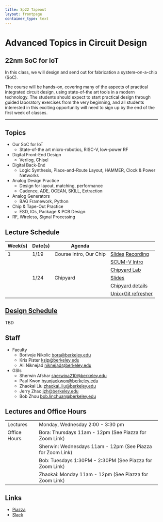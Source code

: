 ```yaml
---
title: Sp22 Tapeout
layout: frontpage
container_type: text
---
```


# Advanced Topics in Circuit Design
## 22nm SoC for IoT

In this class, we will design and send out for fabrication a
system-on-a-chip (SoC).

<!-- TODO: Blurb on what the chip is -->
<!-- The chip will contain a RISC-V microprocessor, a radio -->
<!-- transceiver, and a baseband signal processor, and will be designed in -->
<!-- a 28nm CMOS process (And we really mean it!) -->

The course will be hands-on, covering many of the aspects of practical
integrated circuit design, using state-of-the art tools in a modern
technology. The students should expect to start practical design
through guided laboratory exercises from the very beginning, and all
students interested in this exciting opportunity will need to sign up
by the end of the first week of classes.

---

## Topics

* Our SoC for IoT
    * State-of-the art micro-robotics, RISC-V, low-power RF
* Digital Front-End Design
    * Verilog, Chisel
* Digital Back-End
    * Logic Synthesis, Place-and-Route Layout, HAMMER, Clock & Power Networks
* Analog Design Practice
    * Design for layout, matching, performance
    * Cadence, ADE, OCEAN, SKILL, Extraction
* Analog Generators
    * BAG Framework, Python
* Chip & Tape-Out Practice
    * ESD, IOs, Package & PCB Design
* RF, Wireless, Signal Processing


## Lecture Schedule

| Week(s) | Date(s)     | Agenda                                      |                |
| ------- | ----------- | ------------------------------------------- | -------------- |
| 1       | 1/19        | Course Intro, Our Chip                      |[Slides](https://docs.google.com/presentation/d/1O6NQxIgmDE3Ufo8fASbfssEy0wwD0lQ2/edit?usp=sharing&ouid=114241049124280929588&rtpof=true&sd=true) [Recording](https://drive.google.com/file/d/1W4mxO4KyndbOJxWArM4YXtXkEMy6Uxjw/view) |
|        |         |                       |[SCUM-V Intro](https://docs.google.com/presentation/d/11S1dx3a6r4vA29wQQcYUO5wl2g7PSl9p/edit?usp=sharing&ouid=114241049124280929588&rtpof=true&sd=true)  |
|        |         |                       |[Chipyard Lab](./chipyardlab)  |
|        | 1/24    | Chipyard                                         |[Slides](https://drive.google.com/file/d/15cKE18UfQhnMKITdDX1jQe64bPfaLbL0/view)   |
|        |         |                                                  |[Chipyard details](/semesters/sp22/assets/chipyard_details.pdf)  |
|        |         |                                                  |[Unix+Git refresher](https://docs.google.com/presentation/d/1s4x2yZdOdIiADDnlelZPZ1QeH5E_qYvaaA-RdW2VpLA/edit?usp=sharing)  |

<!-- |         | 1/21        | BWRC Orientation                    | [Slides](https://drive.google.com/file/d/1QIy9ShYp3JyN0DxwnQvG-xXvsr9WZu07/view?usp=sharing) | -->
<!-- | 2       | 1/26-1/28   | Team Formation <br> ChipYard Intro  | [Slides](https://drive.google.com/file/d/1HnRFrYKzJU2kpmtHaocyfN1TqhUVv2Te/view?usp=sharing) | -->
<!-- | 3       | 2/2         | RF Systems Overview                         |               | -->
<!-- | 3-4     | 2/4-2/11    | Hierarchical Design Flow            | [Notes](./notes) | -->
<!-- | 5-7     | 2/16-3/4    | Analog & RF Layout                          |               | -->
<!-- | 8       | 3/9         | Design Updates                              |               | -->
<!-- |         | 3/11        | Guest Lecture: Testing & Bring-Up   | [Slides](/semesters/sp22/assets/ee290_bringup_guest_lecture.pdf) | -->
<!-- | 9       | 3/16-3/18   | Industry Design Review              | [Slides](/semesters/sp22/assets/review-mid.pdf) | -->
<!-- | 10      | 3/23-3/25   | *Spring Break*                              |               | -->
<!-- | 11      | 3/30        | Design Updates                              |               | -->
<!-- |         | 4/1         | Guest Lecture: Package & PCB Design | [Slides](https://drive.google.com/file/d/1LKhzhb_q6fVETYbvka6vH6LdFAwouZzB/view?usp=sharing) | -->
<!-- | 12      | 4/6         | Guest Lecture: Mixed-Signal Verification    |               | -->
<!-- | 12-16   | 4/8-5/6     | Design Updates                              |               | -->
<!-- |         | 5/17        | Industry Design Review              | [Slides](/semesters/sp22/assets/review-final.pdf) | -->


## [Design Schedule](./milestones)

TBD

<!-- | Week(s)     | Date (Thurs) | Design Calendar                          | Academic Calendar | -->
<!-- | ----------- | ----------- | ----------------------------------------- | -------------- | -->
<!-- | 1           | 1/21        | Intro To Our Chip                         |                | -->
<!-- | 2           | 1/28        | Initial Presentations                     |                | -->
<!-- | 3           | 2/4         |                                           |                | -->
<!-- | 4           | 2/11        |                                           |                | -->
<!-- | 5           | 2/18        |                                           |                | -->
<!-- | 6           | 2/25        | Prelim Interfaces, Specs, and Floor-Plans |                | -->
<!-- | 7           | 3/4         |                                           |                | -->
<!-- | 8           | 3/11        | Prelim Schematics & RTL <br/> Trial Integration, Interface Lock |                | -->
<!-- | 9           | 3/18        | Industry-Partners Design Review           |                | -->
<!-- | 10          | 3/25        | -                                         | *Spring Break* | -->
<!-- | 11          | 4/1         | Mock Tape-Out                             |                | -->
<!-- | 12          | 4/8         | RTL & Schematic Freeze                    |                | -->
<!-- | 13          | 4/15        |                                           |                | -->
<!-- | 14          | 4/21        | Final Sub-Block Layout                    |                | -->
<!-- | 15          | 4/28        | Full-Chip LVS & DRC Clean Layout          |                | -->
<!-- | 16          | 5/5         | Foundry Feedback <br/>Final Layout        | *Reading Week* | -->
<!-- | 16          | 5/12        |                                           | *Exam Week*    | -->
<!-- | ...         |             |                                           |                | -->
<!-- |             | 7/29        | Wafers Ship Back to Berkeley              |                | -->


## Staff

* Faculty
    * Borivoje Nikolic [bora@berkeley.edu](bora@berkeley.edu)
    * Kris Pister [ksjp@berkeley.edu](ksjp@berkeley.edu)
    * Ali Niknejad [niknejad@berkeley.edu](niknejad@berkeley.edu)
* GSIs
    * Sherwin Afshar [sherwina210@berkeley.edu](sherwina210@berkeley.edu)
    * Paul Kwon [hyunjaekwon@berkeley.edu](hyunjaekwon@berkeley.edu)
    * Zhaokai Liu [zhaokai\_liu@berkeley.edu](zhaokai_liu@berkeley.edu)
    * Jerry Zhao [jzh@berkeley.edu](jzh@berkeley.edu)
    * Bob Zhou [bob.linchuan@berkeley.edu](bob.linchuan@berkeley.edu)


## Lectures and Office Hours


|               |                                                                |
| ------------- | -------------------------------------------------------------- |
| Lectures      | Monday, Wednesday	2:00 - 3:30 pm	                         |
| Office Hours  | Bora: Thursdays 11am - 12pm (See Piazza for Zoom Link)         |
|               | Sherwin: Wednesdays 11am - 12pm (See Piazza for Zoom Link)     |
|               | Bob: Tuesdays 1:30PM - 2:30PM (See Piazza for Zoom Link)       |
|               | Zhaokai: Monday 11am - 12pm (See Piazza for Zoom Link)         |



## Links

* [Piazza](https://piazza.com/class/kyer4edhzkd5wy?cid=10)
* [Slack](tapeout.slack.com)
<!--  * [BWRC Repos](https://bwrcrepo.eecs.berkeley.edu/ee290c_ee194_intech22) -->

<!-- * [*Tapeout class: Taking students from schematic to silicon in one semester*](https://ieeexplore-ieee-org.libproxy.berkeley.edu/stamp/stamp.jsp?tp=&arnumber=8351506) David C. Burnett; Brian Kilberg; Rachel Zoll; Osama Khan; Kristofer S. J. Pister, 2018 IEEE International Symposium on Circuits and Systems (ISCAS) -->
<!-- * ChipYard [Repository](https://github.com/ucb-bar/chipyard) and [Documentation](https://chipyard.readthedocs.io/en/latest/) -->
<!-- * Chisel [Bootcamp](https://github.com/freechipsproject/chisel-bootcamp) -->
<!-- * [Course Archives](https://inst.eecs.berkeley.edu/~ee290c/archives.html) -->
<!-- * [Piazza Forum](https://piazza.com/class/kiqf7tz0bsp1oj) -->
<!-- q* [bCourses Site](https://bcourses.berkeley.edu/courses/1500979) -->
<!-- * [GradeScope](https://www.gradescope.com/courses/214436) -->
